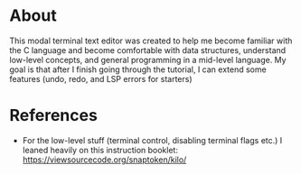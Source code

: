 # About
This modal terminal text editor was created to help me become familiar with the C language and become comfortable with data structures, understand low-level concepts, and general programming in a mid-level language.
My goal is that after I finish going through the tutorial, I can extend some features (undo, redo, and LSP errors for starters)
# References
- For the low-level stuff (terminal control, disabling terminal flags etc.) I leaned heavily on this instruction booklet: https://viewsourcecode.org/snaptoken/kilo/
